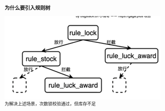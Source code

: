 ### 为什么要引入规则树
![输入图片说明](/imgs/2025-08-14/fX2mRFbHl1McZ9Pd.png)
为解决上述场景，次数锁校验通过，但库存不足
<!--stackedit_data:
eyJoaXN0b3J5IjpbLTcxOTU1MTMyMF19
-->
